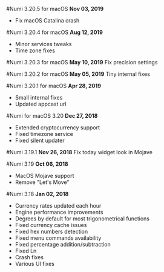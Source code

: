 #Numi 3.20.5 for macOS
**Nov 03, 2019**
- Fix macOS Catalina crash

#Numi 3.20.4 for macOS
**Aug 12, 2019**
- Minor services tweaks
- Time zone fixes

#Numi 3.20.3 for macOS
**May 10, 2019**
Fix precision settings

#Numi 3.20.2 for macOS
**May 05, 2019**
Tiny internal fixes

#Numi 3.20.1 for macOS
**Apr 28, 2019**
* Small internal fixes
* Updated appcast url

#Numi for macOS 3.20
**Dec 27, 2018**
- Extended cryptocurrency support
- Fixed timezone service
- Fixed silent updater

#Numi 3.19.1
**Nov 26, 2018**
Fix today widget look in Mojave

#Numi 3.19
**Oct 06, 2018**
- MacOS Mojave support
- Remove "Let's Move"

#Numi 3.18
**Jan 02, 2018**
- Currency rates updated each hour
- Engine performance improvements
- Degrees by default for most trigonometrical functions
- Fixed currency cache issues
- Fixed hex numbers detection
- Fixed menu commands availability
- Fixed percentage addition/subtraction
- Fixed Ln
- Crash fixes
- Various UI fixes

